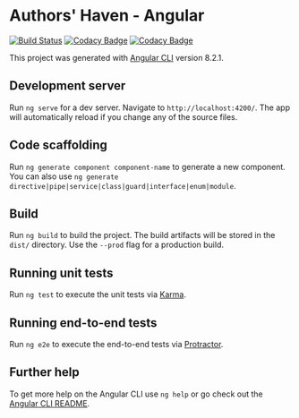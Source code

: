 # Authors' Haven - Angular
[![Build Status](https://travis-ci.com/wangonya/ah-angular.svg?branch=master)](https://travis-ci.com/wangonya/ah-angular)
[![Codacy Badge](https://api.codacy.com/project/badge/Grade/5eeefae313b24a0f95bbeac3d27b6d04)](https://www.codacy.com/app/wangonya/ah-angular?utm_source=github.com&amp;utm_medium=referral&amp;utm_content=wangonya/ah-angular&amp;utm_campaign=Badge_Grade)
[![Codacy Badge](https://api.codacy.com/project/badge/Coverage/5eeefae313b24a0f95bbeac3d27b6d04)](https://www.codacy.com/app/wangonya/ah-angular?utm_source=github.com&utm_medium=referral&utm_content=wangonya/ah-angular&utm_campaign=Badge_Coverage)

This project was generated with [Angular CLI](https://github.com/angular/angular-cli) version 8.2.1.

## Development server

Run `ng serve` for a dev server. Navigate to `http://localhost:4200/`. The app will automatically reload if you change any of the source files.

## Code scaffolding

Run `ng generate component component-name` to generate a new component. You can also use `ng generate directive|pipe|service|class|guard|interface|enum|module`.

## Build

Run `ng build` to build the project. The build artifacts will be stored in the `dist/` directory. Use the `--prod` flag for a production build.

## Running unit tests

Run `ng test` to execute the unit tests via [Karma](https://karma-runner.github.io).

## Running end-to-end tests

Run `ng e2e` to execute the end-to-end tests via [Protractor](http://www.protractortest.org/).

## Further help

To get more help on the Angular CLI use `ng help` or go check out the [Angular CLI README](https://github.com/angular/angular-cli/blob/master/README.md).
